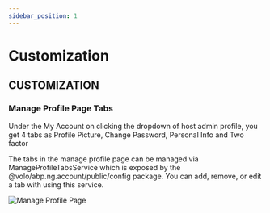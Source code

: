 ```yaml
---
sidebar_position: 1
---
```


# Customization

CUSTOMIZATION
-------------

### Manage Profile Page Tabs

Under the My Account on clicking the dropdown of host admin profile, you get 4 tabs as Profile Picture, Change Password, Personal Info and Two factor

The tabs in the manage profile page can be managed via ManageProfileTabsService which is exposed by the @volo/abp.ng.account/public/config package. You can add, remove, or edit a tab with using this service.

![Manage Profile Page](https://raaghustorageaccount.blob.core.windows.net/raaghu-docs/my-account.png)
